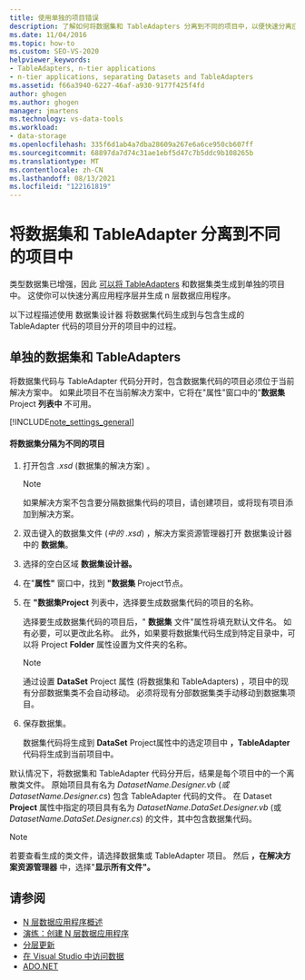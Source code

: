```yaml
---
title: 使用单独的项目错误
description: 了解如何将数据集和 TableAdapters 分离到不同的项目中，以便快速分离应用程序层并生成 N 层数据应用程序。
ms.date: 11/04/2016
ms.topic: how-to
ms.custom: SEO-VS-2020
helpviewer_keywords:
- TableAdapters, n-tier applications
- n-tier applications, separating Datasets and TableAdapters
ms.assetid: f66a3940-6227-46af-a930-9177f425f4fd
author: ghogen
ms.author: ghogen
manager: jmartens
ms.technology: vs-data-tools
ms.workload:
- data-storage
ms.openlocfilehash: 335f6d1ab4a7dba28609a267e6a6ce950cb607ff
ms.sourcegitcommit: 68897da7d74c31ae1ebf5d47c7b5ddc9b108265b
ms.translationtype: MT
ms.contentlocale: zh-CN
ms.lasthandoff: 08/13/2021
ms.locfileid: "122161819"
---
```

# <a name="separate-datasets-and-tableadapters-into-different-projects"></a>将数据集和 TableAdapter 分离到不同的项目中
类型数据集已增强，因此 [可以将 TableAdapters](create-and-configure-tableadapters.md) 和数据集类生成到单独的项目中。 这使你可以快速分离应用程序层并生成 n 层数据应用程序。

以下过程描述使用 数据集设计器 将数据集代码生成到与包含生成的 TableAdapter 代码的项目分开的项目中的过程。

## <a name="separate-datasets-and-tableadapters"></a>单独的数据集和 TableAdapters
将数据集代码与 TableAdapter 代码分开时，包含数据集代码的项目必须位于当前解决方案中。 如果此项目不在当前解决方案中，它将在"属性"窗口中的"**数据集** Project **列表中** 不可用。

[!INCLUDE[note_settings_general](../data-tools/includes/note_settings_general_md.md)]

#### <a name="to-separate-the-dataset-into-a-different-project"></a>将数据集分隔为不同的项目

1. 打开包含 *.xsd* (数据集的解决方案) 。

    > [!NOTE]
    > 如果解决方案不包含要分隔数据集代码的项目，请创建项目，或将现有项目添加到解决方案。

2. 双击键入的数据集文件 (*中的 .xsd*) ，解决方案资源管理器打开 数据集设计器 中的 **数据集**。

3. 选择的空白区域 **数据集设计器。**

4. 在"**属性"** 窗口中，找到 **"数据集** Project节点。

5. 在 **"数据集Project** 列表中，选择要生成数据集代码的项目的名称。

     选择要生成数据集代码的项目后，" **数据集** 文件"属性将填充默认文件名。 如有必要，可以更改此名称。 此外，如果要将数据集代码生成到特定目录中，可以将 Project **Folder** 属性设置为文件夹的名称。

    > [!NOTE]
    > 通过设置 **DataSet** Project 属性 (将数据集和 TableAdapters) ，项目中的现有分部数据集类不会自动移动。 必须将现有分部数据集类手动移动到数据集项目。

6. 保存数据集。

     数据集代码将生成到 **DataSet** Project属性中的选定项目中 **，TableAdapter** 代码将生成到当前项目中。

默认情况下，将数据集和 TableAdapter 代码分开后，结果是每个项目中的一个离散类文件。 原始项目具有名为 *DatasetName.Designer.vb* (*或 DatasetName.Designer.cs*) 包含 TableAdapter 代码的文件。 在 Dataset **Project** 属性中指定的项目具有名为 *DatasetName.DataSet.Designer.vb* (或 *DatasetName.DataSet.Designer.cs*) 的文件，其中包含数据集代码。

> [!NOTE]
> 若要查看生成的类文件，请选择数据集或 TableAdapter 项目。 然后 **，在解决方案资源管理器** 中，选择"**显示所有文件"。**

## <a name="see-also"></a>请参阅

- [N 层数据应用程序概述](../data-tools/n-tier-data-applications-overview.md)
- [演练：创建 N 层数据应用程序](../data-tools/walkthrough-creating-an-n-tier-data-application.md)
- [分层更新](../data-tools/hierarchical-update.md)
- [在 Visual Studio 中访问数据](../data-tools/accessing-data-in-visual-studio.md)
- [ADO.NET](/dotnet/framework/data/adonet/index)
